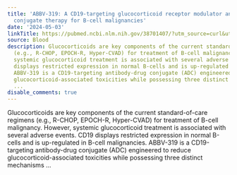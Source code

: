 ```yaml
---
title: 'ABBV-319: A CD19-targeting glucocorticoid receptor modulator antibody-drug
  conjugate therapy for B-cell malignancies'
date: '2024-05-03'
linkTitle: https://pubmed.ncbi.nlm.nih.gov/38701407/?utm_source=curl&utm_medium=rss&utm_campaign=journals&utm_content=7603509&fc=None&ff=20240504180813&v=2.18.0.post9+e462414
source: Blood
description: Glucocorticoids are key components of the current standard-of-care regimens
  (e.g., R-CHOP, EPOCH-R, Hyper-CVAD) for treatment of B-cell malignancy. However,
  systemic glucocorticoid treatment is associated with several adverse events. CD19
  displays restricted expression in normal B-cells and is up-regulated in B-cell malignancies.
  ABBV-319 is a CD19-targeting antibody-drug conjugate (ADC) engineered to reduce
  glucocorticoid-associated toxicities while possessing three distinct mechanisms
  ...
disable_comments: true
---
```

Glucocorticoids are key components of the current standard-of-care regimens (e.g., R-CHOP, EPOCH-R, Hyper-CVAD) for treatment of B-cell malignancy. However, systemic glucocorticoid treatment is associated with several adverse events. CD19 displays restricted expression in normal B-cells and is up-regulated in B-cell malignancies. ABBV-319 is a CD19-targeting antibody-drug conjugate (ADC) engineered to reduce glucocorticoid-associated toxicities while possessing three distinct mechanisms ...